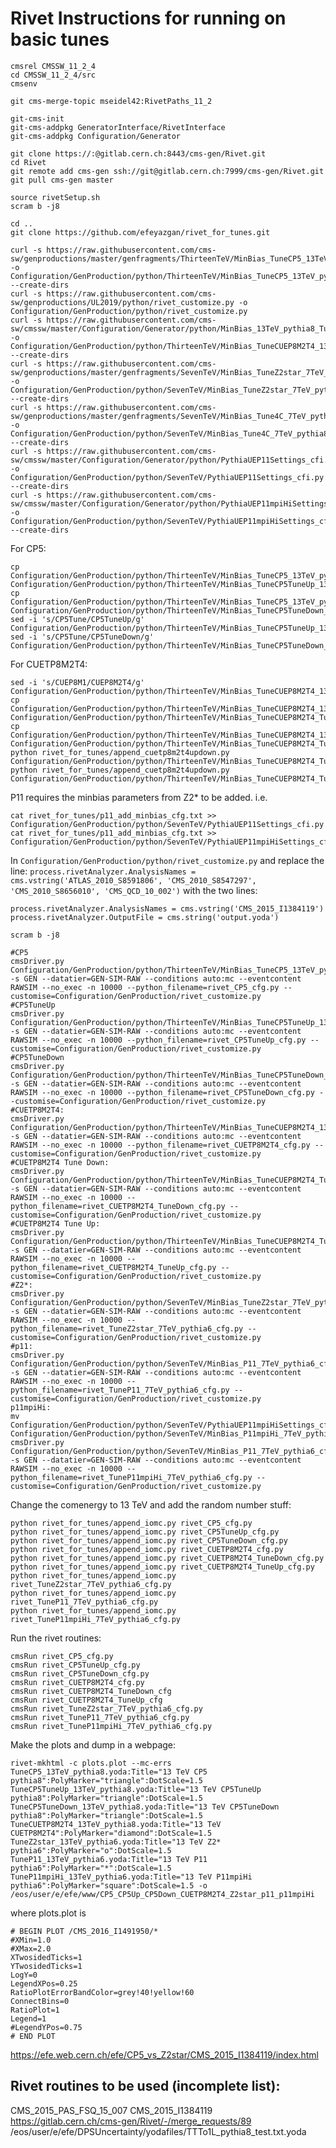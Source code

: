 # Rivet Instructions for running on basic tunes
```
cmsrel CMSSW_11_2_4
cd CMSSW_11_2_4/src
cmsenv

git cms-merge-topic mseidel42:RivetPaths_11_2

git-cms-init
git-cms-addpkg GeneratorInterface/RivetInterface
git-cms-addpkg Configuration/Generator

git clone https://:@gitlab.cern.ch:8443/cms-gen/Rivet.git
cd Rivet
git remote add cms-gen ssh://git@gitlab.cern.ch:7999/cms-gen/Rivet.git
git pull cms-gen master

source rivetSetup.sh
scram b -j8

cd ..
git clone https://github.com/efeyazgan/rivet_for_tunes.git

curl -s https://raw.githubusercontent.com/cms-sw/genproductions/master/genfragments/ThirteenTeV/MinBias_TuneCP5_13TeV_pythia8_cff.py -o Configuration/GenProduction/python/ThirteenTeV/MinBias_TuneCP5_13TeV_pythia8_cff.py --create-dirs
curl -s https://raw.githubusercontent.com/cms-sw/genproductions/UL2019/python/rivet_customize.py -o Configuration/GenProduction/python/rivet_customize.py
curl -s https://raw.githubusercontent.com/cms-sw/cmssw/master/Configuration/Generator/python/MinBias_13TeV_pythia8_TuneCUETP8M1_cfi.py -o Configuration/GenProduction/python/ThirteenTeV/MinBias_TuneCUEP8M2T4_13TeV_pythia8_cff.py --create-dirs
curl -s https://raw.githubusercontent.com/cms-sw/genproductions/master/genfragments/SevenTeV/MinBias_TuneZ2star_7TeV_pythia6_cff.py -o Configuration/GenProduction/python/SevenTeV/MinBias_TuneZ2star_7TeV_pythia6_cff.py --create-dirs
curl -s https://raw.githubusercontent.com/cms-sw/genproductions/master/genfragments/SevenTeV/MinBias_Tune4C_7TeV_pythia8_cff.py -o Configuration/GenProduction/python/SevenTeV/MinBias_Tune4C_7TeV_pythia8_cff.py --create-dirs
curl -s https://raw.githubusercontent.com/cms-sw/cmssw/master/Configuration/Generator/python/PythiaUEP11Settings_cfi.py -o Configuration/GenProduction/python/SevenTeV/PythiaUEP11Settings_cfi.py --create-dirs 
curl -s https://raw.githubusercontent.com/cms-sw/cmssw/master/Configuration/Generator/python/PythiaUEP11mpiHiSettings_cfi.py -o Configuration/GenProduction/python/SevenTeV/PythiaUEP11mpiHiSettings_cfi.py --create-dirs
```
For CP5:
```
cp Configuration/GenProduction/python/ThirteenTeV/MinBias_TuneCP5_13TeV_pythia8_cff.py Configuration/GenProduction/python/ThirteenTeV/MinBias_TuneCP5TuneUp_13TeV_pythia8_cff.py
cp Configuration/GenProduction/python/ThirteenTeV/MinBias_TuneCP5_13TeV_pythia8_cff.py Configuration/GenProduction/python/ThirteenTeV/MinBias_TuneCP5TuneDown_13TeV_pythia8_cff.py
sed -i 's/CP5Tune/CP5TuneUp/g' Configuration/GenProduction/python/ThirteenTeV/MinBias_TuneCP5TuneUp_13TeV_pythia8_cff.py
sed -i 's/CP5Tune/CP5TuneDown/g' Configuration/GenProduction/python/ThirteenTeV/MinBias_TuneCP5TuneDown_13TeV_pythia8_cff.py
```
For CUETP8M2T4:
```
sed -i 's/CUEP8M1/CUEP8M2T4/g' Configuration/GenProduction/python/ThirteenTeV/MinBias_TuneCUEP8M2T4_13TeV_pythia8_cff.py
cp Configuration/GenProduction/python/ThirteenTeV/MinBias_TuneCUEP8M2T4_13TeV_pythia8_cff.py Configuration/GenProduction/python/ThirteenTeV/MinBias_TuneCUEP8M2T4_TuneUp_13TeV_pythia8_cff.py
cp Configuration/GenProduction/python/ThirteenTeV/MinBias_TuneCUEP8M2T4_13TeV_pythia8_cff.py Configuration/GenProduction/python/ThirteenTeV/MinBias_TuneCUEP8M2T4_TuneDown_13TeV_pythia8_cff.py
python rivet_for_tunes/append_cuetp8m2t4updown.py Configuration/GenProduction/python/ThirteenTeV/MinBias_TuneCUEP8M2T4_TuneUp_13TeV_pythia8_cff.py
python rivet_for_tunes/append_cuetp8m2t4updown.py Configuration/GenProduction/python/ThirteenTeV/MinBias_TuneCUEP8M2T4_TuneDown_13TeV_pythia8_cff.py
```

P11 requires the minbias parameters from Z2* to be added. i.e. 
```
cat rivet_for_tunes/p11_add_minbias_cfg.txt >> Configuration/GenProduction/python/SevenTeV/PythiaUEP11Settings_cfi.py
cat rivet_for_tunes/p11_add_minbias_cfg.txt >> Configuration/GenProduction/python/SevenTeV/PythiaUEP11mpiHiSettings_cfi.py
```


In ```Configuration/GenProduction/python/rivet_customize.py``` and replace the line:
```process.rivetAnalyzer.AnalysisNames = cms.vstring('ATLAS_2010_S8591806', 'CMS_2010_S8547297', 'CMS_2010_S8656010', 'CMS_QCD_10_002')```
 with the two lines:
 ```
process.rivetAnalyzer.AnalysisNames = cms.vstring('CMS_2015_I1384119')
process.rivetAnalyzer.OutputFile = cms.string('output.yoda')
```
```
scram b -j8
```

```
#CP5
cmsDriver.py Configuration/GenProduction/python/ThirteenTeV/MinBias_TuneCP5_13TeV_pythia8_cff.py -s GEN --datatier=GEN-SIM-RAW --conditions auto:mc --eventcontent RAWSIM --no_exec -n 10000 --python_filename=rivet_CP5_cfg.py --customise=Configuration/GenProduction/rivet_customize.py
#CP5TuneUp
cmsDriver.py Configuration/GenProduction/python/ThirteenTeV/MinBias_TuneCP5TuneUp_13TeV_pythia8_cff.py -s GEN --datatier=GEN-SIM-RAW --conditions auto:mc --eventcontent RAWSIM --no_exec -n 10000 --python_filename=rivet_CP5TuneUp_cfg.py --customise=Configuration/GenProduction/rivet_customize.py
#CP5TuneDown
cmsDriver.py Configuration/GenProduction/python/ThirteenTeV/MinBias_TuneCP5TuneDown_13TeV_pythia8_cff.py -s GEN --datatier=GEN-SIM-RAW --conditions auto:mc --eventcontent RAWSIM --no_exec -n 10000 --python_filename=rivet_CP5TuneDown_cfg.py --customise=Configuration/GenProduction/rivet_customize.py
#CUETP8M2T4:
cmsDriver.py Configuration/GenProduction/python/ThirteenTeV/MinBias_TuneCUEP8M2T4_13TeV_pythia8_cff.py -s GEN --datatier=GEN-SIM-RAW --conditions auto:mc --eventcontent RAWSIM --no_exec -n 10000 --python_filename=rivet_CUETP8M2T4_cfg.py --customise=Configuration/GenProduction/rivet_customize.py
#CUETP8M2T4 Tune Down:
cmsDriver.py Configuration/GenProduction/python/ThirteenTeV/MinBias_TuneCUEP8M2T4_TuneDown_13TeV_pythia8_cff.py -s GEN --datatier=GEN-SIM-RAW --conditions auto:mc --eventcontent RAWSIM --no_exec -n 10000 --python_filename=rivet_CUETP8M2T4_TuneDown_cfg.py --customise=Configuration/GenProduction/rivet_customize.py
#CUETP8M2T4 Tune Up:
cmsDriver.py Configuration/GenProduction/python/ThirteenTeV/MinBias_TuneCUEP8M2T4_TuneDown_13TeV_pythia8_cff.py -s GEN --datatier=GEN-SIM-RAW --conditions auto:mc --eventcontent RAWSIM --no_exec -n 10000 --python_filename=rivet_CUETP8M2T4_TuneUp_cfg.py --customise=Configuration/GenProduction/rivet_customize.py
#Z2*:
cmsDriver.py Configuration/GenProduction/python/SevenTeV/MinBias_TuneZ2star_7TeV_pythia6_cff.py -s GEN --datatier=GEN-SIM-RAW --conditions auto:mc --eventcontent RAWSIM --no_exec -n 10000 --python_filename=rivet_TuneZ2star_7TeV_pythia6_cfg.py --customise=Configuration/GenProduction/rivet_customize.py
#p11:
cmsDriver.py Configuration/GenProduction/python/SevenTeV/MinBias_P11_7TeV_pythia6_cfi.py -s GEN --datatier=GEN-SIM-RAW --conditions auto:mc --eventcontent RAWSIM --no_exec -n 10000 --python_filename=rivet_TuneP11_7TeV_pythia6_cfg.py --customise=Configuration/GenProduction/rivet_customize.py
p11mpiHi:  
mv Configuration/GenProduction/python/SevenTeV/PythiaUEP11mpiHiSettings_cfi.py Configuration/GenProduction/python/SevenTeV/MinBias_P11mpiHi_7TeV_pythia6_cfi.py
cmsDriver.py Configuration/GenProduction/python/SevenTeV/MinBias_P11_7TeV_pythia6_cfi.py -s GEN --datatier=GEN-SIM-RAW --conditions auto:mc --eventcontent RAWSIM --no_exec -n 10000 --python_filename=rivet_TuneP11mpiHi_7TeV_pythia6_cfg.py --customise=Configuration/GenProduction/rivet_customize.py
```
Change the comenergy to 13 TeV and add the random number stuff:
```
python rivet_for_tunes/append_iomc.py rivet_CP5_cfg.py
python rivet_for_tunes/append_iomc.py rivet_CP5TuneUp_cfg.py
python rivet_for_tunes/append_iomc.py rivet_CP5TuneDown_cfg.py
python rivet_for_tunes/append_iomc.py rivet_CUETP8M2T4_cfg.py
python rivet_for_tunes/append_iomc.py rivet_CUETP8M2T4_TuneDown_cfg.py
python rivet_for_tunes/append_iomc.py rivet_CUETP8M2T4_TuneUp_cfg.py
python rivet_for_tunes/append_iomc.py rivet_TuneZ2star_7TeV_pythia6_cfg.py
python rivet_for_tunes/append_iomc.py rivet_TuneP11_7TeV_pythia6_cfg.py
python rivet_for_tunes/append_iomc.py rivet_TuneP11mpiHi_7TeV_pythia6_cfg.py
```

Run the rivet routines:
```
cmsRun rivet_CP5_cfg.py
cmsRun rivet_CP5TuneUp_cfg.py
cmsRun rivet_CP5TuneDown_cfg.py
cmsRun rivet_CUETP8M2T4_cfg.py
cmsRun rivet_CUETP8M2T4_TuneDown_cfg
cmsRun rivet_CUETP8M2T4_TuneUp_cfg
cmsRun rivet_TuneZ2star_7TeV_pythia6_cfg.py
cmsRun rivet_TuneP11_7TeV_pythia6_cfg.py
cmsRun rivet_TuneP11mpiHi_7TeV_pythia6_cfg.py
```

Make the plots and dump in a webpage:
```
rivet-mkhtml -c plots.plot --mc-errs TuneCP5_13TeV_pythia8.yoda:Title="13 TeV CP5 pythia8":PolyMarker="triangle":DotScale=1.5 TuneCP5TuneUp_13TeV_pythia8.yoda:Title="13 TeV CP5TuneUp pythia8":PolyMarker="triangle":DotScale=1.5 TuneCP5TuneDown_13TeV_pythia8.yoda:Title="13 TeV CP5TuneDown pythia8":PolyMarker="triangle":DotScale=1.5 TuneCUETP8M2T4_13TeV_pythia8.yoda:Title="13 TeV CUETP8M2T4":PolyMarker="diamond":DotScale=1.5 TuneZ2star_13TeV_pythia6.yoda:Title="13 TeV Z2* pythia6":PolyMarker="o":DotScale=1.5 TuneP11_13TeV_pythia6.yoda:Title="13 TeV P11 pythia6":PolyMarker="*":DotScale=1.5 TuneP11mpiHi_13TeV_pythia6.yoda:Title="13 TeV P11mpiHi pythia6":PolyMarker="square":DotScale=1.5 -o /eos/user/e/efe/www/CP5_CP5Up_CP5Down_CUETP8M2T4_Z2star_p11_p11mpiHi
```
where
plots.plot is
```
# BEGIN PLOT /CMS_2016_I1491950/*
#XMin=1.0
#XMax=2.0
XTwosidedTicks=1
YTwosidedTicks=1
LogY=0
LegendXPos=0.25
RatioPlotErrorBandColor=grey!40!yellow!60
ConnectBins=0
RatioPlot=1
Legend=1
#LegendYPos=0.75
# END PLOT
```

https://efe.web.cern.ch/efe/CP5_vs_Z2star/CMS_2015_I1384119/index.html 

Rivet routines to be used (incomplete list):
----
CMS\_2015\_PAS\_FSQ\_15_007
CMS\_2015\_I1384119
https://gitlab.cern.ch/cms-gen/Rivet/-/merge_requests/89
/eos/user/e/efe/DPSUncertainty/yodafiles/TTTo1L\_pythia8\_test.txt.yoda
